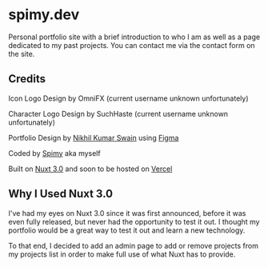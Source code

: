 # spimy.dev

Personal portfolio site with a brief introduction to who I am as well as a page dedicated to my past projects. 
You can contact me via the contact form on the site.

## Credits

Icon Logo Design by OmniFX (current username unknown unfortunately)

Character Logo Design by SuchHaste (current username unknown unfortunately)

Portfolio Design by [Nikhil Kumar Swain](https://github.com/nikhilswain) using [Figma](https://www.figma.com)

Coded by [Spimy](https://github.com/Spimy) aka myself

Built on [Nuxt 3.0](https://nuxt.com) and soon to be hosted on [Vercel](https://vercel.com)

## Why I Used Nuxt 3.0

I've had my eyes on Nuxt 3.0 since it was first announced, before it was even fully released, but never had the opportunity to test it out. I thought my portfolio would be a great way to test it out and learn a new technology.

To that end, I decided to add an admin page to add or remove projects from my projects list in order to make full use of what Nuxt has to provide.